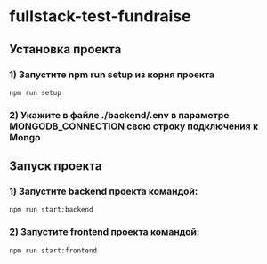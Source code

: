 # fullstack-test-fundraise

## Установка проекта
### 1) Запустите npm run setup из корня проекта
```
npm run setup
```
### 2) Укажите в файле ./backend/.env в параметре MONGODB_CONNECTION свою строку подключения к Mongo

## Запуск проекта
### 1) Запустите backend проекта командой:
```
npm run start:backend
```

### 2) Запустите frontend проекта командой:
```
npm run start:frontend
```
